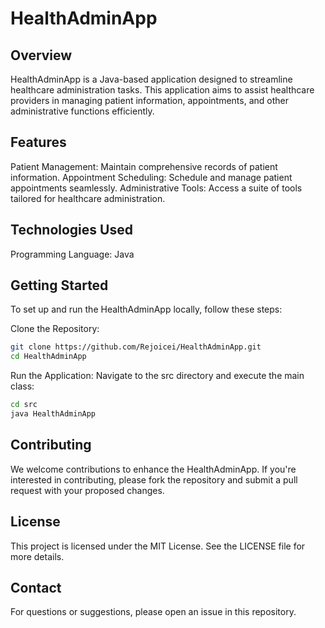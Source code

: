 # HealthAdminApp
## Overview
HealthAdminApp is a Java-based application designed to streamline healthcare administration tasks. This application aims to assist healthcare providers in managing patient information, appointments, and other administrative functions efficiently.

## Features
Patient Management: Maintain comprehensive records of patient information.
Appointment Scheduling: Schedule and manage patient appointments seamlessly.
Administrative Tools: Access a suite of tools tailored for healthcare administration.

## Technologies Used
Programming Language: Java

## Getting Started
To set up and run the HealthAdminApp locally, follow these steps:

Clone the Repository:
```bash
git clone https://github.com/Rejoicei/HealthAdminApp.git
cd HealthAdminApp
```

Run the Application: Navigate to the src directory and execute the main class:
```bash
cd src
java HealthAdminApp
```
## Contributing
We welcome contributions to enhance the HealthAdminApp. If you're interested in contributing, please fork the repository and submit a pull request with your proposed changes.

## License
This project is licensed under the MIT License. See the LICENSE file for more details.

## Contact
For questions or suggestions, please open an issue in this repository.

